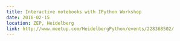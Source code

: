 ```yaml
---
title: Interactive notebooks with IPython Workshop
date: 2016-02-15
location: ZEP, Heidelberg
link: http://www.meetup.com/HeidelbergPython/events/228368502/
---
```

